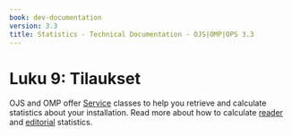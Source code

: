 ```yaml
---
book: dev-documentation
version: 3.3
title: Statistics - Technical Documentation - OJS|OMP|OPS 3.3
---
```


# Luku 9: Tilaukset

OJS and OMP offer [Service](architecture-services.md) classes to help you retrieve and calculate statistics about your installation. Read more about how to calculate [reader](statistics-reader) and [editorial](statistics-editorial) statistics.